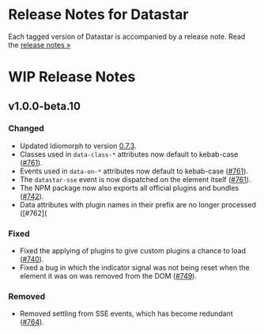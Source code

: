 # Release Notes for Datastar

Each tagged version of Datastar is accompanied by a release note. Read the [release notes »](https://github.com/starfederation/datastar/releases)

# WIP Release Notes

## v1.0.0-beta.10

### Changed

- Updated Idiomorph to version [0.7.3](https://github.com/bigskysoftware/idiomorph/releases/tag/v0.7.3).
- Classes used in `data-class-*` attributes now default to kebab-case ([#761](https://github.com/starfederation/datastar/issues/761)).
- Events used in `data-on-*` attributes now default to kebab-case ([#761](https://github.com/starfederation/datastar/issues/761)).
- The `datastar-sse` event is now dispatched on the element itself ([#761](https://github.com/starfederation/datastar/issues/761)).
- The NPM package now also exports all official plugins and bundles ([#742](https://github.com/starfederation/datastar/issues/742)).
- Data attributes with plugin names in their prefix are no longer processed ([#762](

### Fixed

- Fixed the applying of plugins to give custom plugins a chance to load ([#740](https://github.com/starfederation/datastar/issues/740)).
- Fixed a bug in which the indicator signal was not being reset when the element it was on was removed from the DOM ([#749](https://github.com/starfederation/datastar/issues/749)).

### Removed

- Removed settling from SSE events, which has become redundant ([#764](https://github.com/starfederation/datastar/issues/764)).
